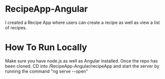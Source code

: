# RecipeApp-Angular

I created a Recipe App where users can create a recipe as well as view a list of recipes.

# How To Run Locally

Make sure you have node.js as well as Angular installed.
Once the repo has been cloned. CD into /RecipeApp-Angular/recipeApp and start the server by running the command "ng serve --open"
